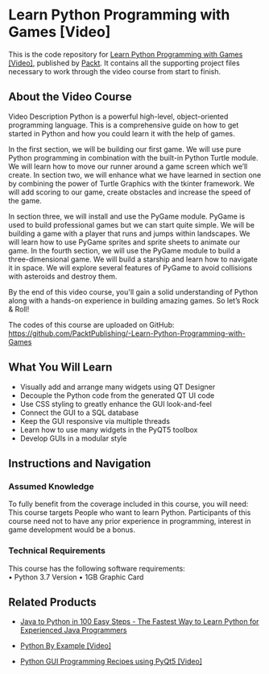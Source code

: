 # Learn Python Programming with Games [Video]
This is the code repository for [Learn Python Programming with Games [Video]](https://www.packtpub.com/game-development/learn-python-programming-games-video?utm_source=github&utm_medium=repository&utm_campaign=9781788997942), published by [Packt](https://www.packtpub.com/?utm_source=github). It contains all the supporting project files necessary to work through the video course from start to finish.
## About the Video Course
Video Description
Python is a powerful high-level, object-oriented programming language. This is a comprehensive guide on how to get started in Python and how you could learn it with the help of games.

In the first section, we will be building our first game. We will use pure Python programming in combination with the built-in Python Turtle module. We will learn how to move our runner around a game screen which we’ll create. In section two, we will enhance what we have learned in section one by combining the power of Turtle Graphics with the tkinter framework. We will add scoring to our game, create obstacles and increase the speed of the game.

In section three, we will install and use the PyGame module. PyGame is used to build professional games but we can start quite simple. We will be building a game with a player that runs and jumps within landscapes. We will learn how to use PyGame sprites and sprite sheets to animate our game. In the fourth section, we will use the PyGame module to build a three-dimensional game. We will build a starship and learn how to navigate it in space. We will explore several features of PyGame to avoid collisions with asteroids and destroy them.

By the end of this video course, you'll gain a solid understanding of Python along with a hands-on experience in building amazing games. So let’s Rock & Roll!

The codes of this course are uploaded on GitHub: https://github.com/PacktPublishing/-Learn-Python-Programming-with-Games

<H2>What You Will Learn</H2>
<DIV class=book-info-will-learn-text>
<UL>
<LI>Visually add and arrange many widgets using QT Designer 
<LI>Decouple the Python code from the generated QT UI code 
<LI>Use CSS styling to greatly enhance the GUI look-and-feel 
<LI>Connect the GUI to a SQL database 
<LI>Keep the GUI responsive via multiple threads 
<LI>Learn how to use many widgets in the PyQT5 toolbox 
<LI>Develop GUIs in a modular style </LI></UL></DIV>

## Instructions and Navigation
### Assumed Knowledge
To fully benefit from the coverage included in this course, you will need:<br/>
This course targets People who want to learn Python. Participants of this course need not to have any prior experience in programming, interest in game development would be a bonus.
### Technical Requirements
This course has the following software requirements:<br/>
• Python 3.7 Version
• 1GB Graphic Card



## Related Products
* [Java to Python in 100 Easy Steps - The Fastest Way to Learn Python for Experienced Java Programmers](https://www.packtpub.com/application-development/java-python-100-easy-steps-fastest-way-learn-python-experienced-java-program?utm_source=github&utm_medium=repository&utm_campaign=9781789611960)

* [Python By Example [Video]](https://www.packtpub.com/application-development/python-example-video?utm_source=github&utm_medium=repository&utm_campaign=9781788625807)

* [Python GUI Programming Recipes using PyQt5 [Video]](https://www.packtpub.com/application-development/python-gui-programming-recipes-using-pyqt5-video?utm_source=github&utm_medium=repository&utm_campaign=9781788471268)

